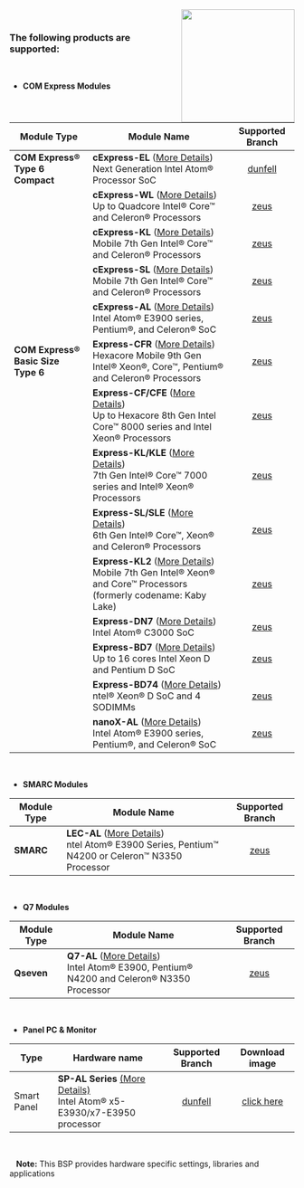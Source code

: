 <img src="https://www.linaro.org/assets/images/projects/yocto-project.png" width="200" align="right">

<br>

### The following products are supported:

<BR>

* **COM Express Modules**

| Module Type                        | Module Name                                                  | Supported Branch                                             |
| ---------------------------------- | ------------------------------------------------------------ | :------------------------------------------------------------: |
| **COM Express® Type 6 Compact**    | **cExpress-EL** ([More Details](https://www.adlinktech.com/Products/Computer_on_Modules/COMExpressType6Compact/cExpress-EL?lang=en))<BR>Next Generation Intel Atom® Processor SoC | [dunfell](https://github.com/ADLINK/meta-adlink-x86-64bit/tree/dunfell) |
|                                    | **cExpress-WL** ([More Details](https://www.adlinktech.com/Products/Computer_on_Modules/COMExpressType6Compact/cExpress-WL?lang=en))<BR>Up to Quadcore Intel® Core™ and Celeron® Processors | [zeus](https://github.com/ADLINK/meta-adlink-x86-64bit/tree/zeus) |
|                                    | **cExpress-KL** ([More Details](https://www.adlinktech.com/Products/Computer_on_Modules/COMExpressType6Compact/cExpress-KL?lang=en))<BR>Mobile 7th Gen Intel® Core™ and Celeron® Processors | [zeus](https://github.com/ADLINK/meta-adlink-x86-64bit/tree/zeus) |
|                                    | **cExpress-SL** ([More Details](https://www.adlinktech.com/Products/Computer_on_Modules/COMExpressType6Compact/cExpress-SL?lang=en))<BR>Mobile 7th Gen Intel® Core™ and Celeron® Processors | [zeus](https://github.com/ADLINK/meta-adlink-x86-64bit/tree/zeus) |
|                                    | **cExpress-AL** ([More Details](https://www.adlinktech.com/Products/Computer_on_Modules/COMExpressType6Compact/cExpress-AL?lang=en))<BR>Intel Atom® E3900 series, Pentium®, and Celeron® SoC | [zeus](https://github.com/ADLINK/meta-adlink-x86-64bit/tree/zeus) |
| **COM Express® Basic Size Type 6** | **Express-CFR** ([More Details](https://www.adlinktech.com/Products/Computer_on_Modules/COMExpressType6/Express-CFR?lang=en))<BR>Hexacore Mobile 9th Gen Intel® Xeon®, Core™, Pentium® and Celeron® Processors | [zeus](https://github.com/ADLINK/meta-adlink-x86-64bit/tree/zeus) |
|                                    | **Express-CF/CFE** ([More Details](https://www.adlinktech.com/Products/Computer_on_Modules/COMExpressType6/Express-CF_CFE?lang=en))<BR>Up to Hexacore 8th Gen Intel Core™ 8000 series and Intel Xeon® Processors | [zeus](https://github.com/ADLINK/meta-adlink-x86-64bit/tree/zeus) |
|                                    | **Express-KL/KLE** ([More Details](https://www.adlinktech.com/Products/Computer_on_Modules/COMExpressType6/Express-KL_KLE?lang=en))<BR>7th Gen Intel® Core™ 7000 series and Intel® Xeon® Processors | [zeus](https://github.com/ADLINK/meta-adlink-x86-64bit/tree/zeus) |
|                                    | **Express-SL/SLE** ([More Details](https://www.adlinktech.com/Products/Computer_on_Modules/COMExpressType6/Express-SL_SLE?lang=en))<BR>6th Gen Intel® Core™, Xeon® and Celeron® Processors | [zeus](https://github.com/ADLINK/meta-adlink-x86-64bit/tree/zeus) |
|                                    | **Express-KL2** ([More Details](https://www.adlinktech.com/Products/Computer_on_Modules/COMExpressType2/Express-KL2?lang=en))<BR>Mobile 7th Gen Intel® Xeon® and Core™ Processors (formerly codename: Kaby Lake) | [zeus](https://github.com/ADLINK/meta-adlink-x86-64bit/tree/zeus) |
|                                    | **Express-DN7** ([More Details](https://www.adlinktech.com/Products/Computer_on_Modules/COMExpressType7/Express-DN7?lang=en))<BR>Intel Atom® C3000 SoC | [zeus](https://github.com/ADLINK/meta-adlink-x86-64bit/tree/zeus) |
|                                    | **Express-BD7** ([More Details](https://www.adlinktech.com/Products/Computer_on_Modules/COMExpressType7/Express-BD7?lang=en))<BR>Up to 16 cores Intel Xeon D and Pentium D SoC | [zeus](https://github.com/ADLINK/meta-adlink-x86-64bit/tree/zeus) |
|                                    | **Express-BD74** ([More Details](https://www.adlinktech.com/Products/Computer_on_Modules/COMExpressType7/Express-BD74?lang=en))<BR>ntel® Xeon® D SoC and 4 SODIMMs | [zeus](https://github.com/ADLINK/meta-adlink-x86-64bit/tree/zeus) |
|                                    | **nanoX-AL** ([More Details](https://www.adlinktech.com/Products/Computer_on_Modules/COMExpressType10/nanoX-AL?lang=en))<BR>Intel Atom® E3900 series, Pentium®, and Celeron® SoC | [zeus](https://github.com/ADLINK/meta-adlink-x86-64bit/tree/zeus) |

<BR>

* **SMARC Modules**

| Module Type | Module Name                                                  | Supported Branch                                             |
| ----------- | ------------------------------------------------------------ | :------------------------------------------------------------: |
| **SMARC**   | **LEC-AL** ([More Details](https://www.adlinktech.com/Products/Computer_on_Modules/SMARC/LEC-AL?lang=en))<BR>ntel Atom® E3900 Series, Pentium™ N4200 or Celeron™ N3350 Processor | [zeus](https://github.com/ADLINK/meta-adlink-x86-64bit/tree/zeus) |

<BR>

* **Q7 Modules**

| Module Type | Module Name                                                  | Supported Branch                                             |
| ----------- | ------------------------------------------------------------ | :------------------------------------------------------------: |
| **Qseven**  | **Q7-AL** ([More Details](https://www.adlinktech.com/Products/Computer_on_Modules/Qseven/Q7-AL?lang=en))<BR>Intel Atom® E3900, Pentium® N4200 and Celeron® N3350 Processor | [zeus](https://github.com/ADLINK/meta-adlink-x86-64bit/tree/zeus) |

<BR>

* **Panel PC & Monitor**

| Type        | Hardware name                                                | Supported Branch                                             | Download image |
| ----------- | ------------------------------------------------------------ | :----------------------------------------------------------: | :------------: |
| Smart Panel | **SP-AL Series** [(More Details)](https://www.adlinktech.com/Products/Panel_PCs_Monitors/SmartPanel/SP-AL_Series?lang=en)<BR>Intel Atom® x5-E3930/x7-E3950 processor | [dunfell](https://github.com/ADLINK/meta-adlink-x86-64bit/tree/dunfell) | [click here](https://hq0epm0west0us0storage.blob.core.windows.net/$web/public/SmartPanel/core-image-weston-intel-AL-64-20210504.zip) |



<BR>

&nbsp;&nbsp; **Note:** This BSP provides hardware specific settings, libraries and applications
<br>
<br>
